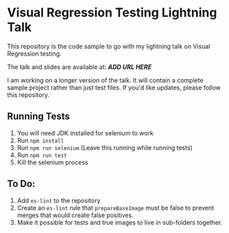 # Visual Regression Testing Lightning Talk

This repository is the code sample to go with my lightning talk on Visual Regression testing.

The talk and slides are available at: **_ADD URL HERE_**

I am working on a longer version of the talk.  It will contain a complete sample project
rather than just test files.  If you'd like updates, please follow this repository.

## Running Tests
1. You will need JDK installed for selenium to work
2. Run `npm install`
3. Run `npm run selenium` (Leave this running while running tests)
4. Run `npm run test`
5. Kill the selenium process

## To Do:

1. Add `es-lint` to the repository
2. Create an `es-lint` rule that `prepareBaseImage` must be false to prevent merges 
   that would create false positives.
3. Make it possible for tests and true images to live in sub-folders together.